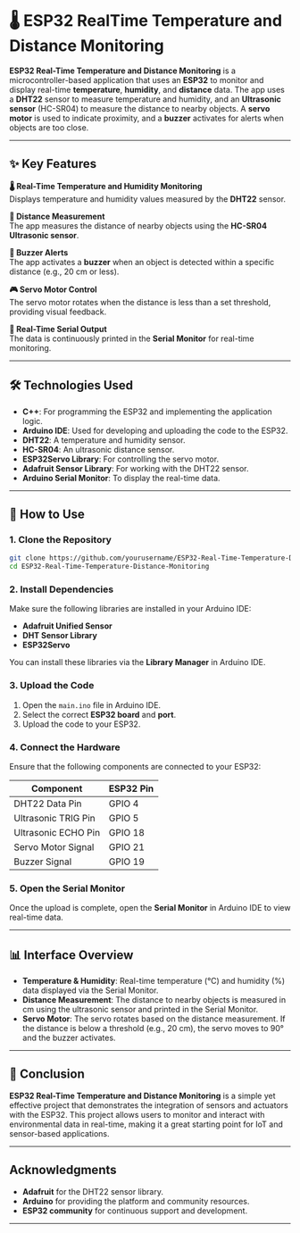 # 🌡️ ESP32 RealTime Temperature and Distance Monitoring

**ESP32 Real-Time Temperature and Distance Monitoring** is a microcontroller-based application that uses an **ESP32** to monitor and display real-time **temperature**, **humidity**, and **distance** data. The app uses a **DHT22** sensor to measure temperature and humidity, and an **Ultrasonic sensor** (HC-SR04) to measure the distance to nearby objects. A **servo motor** is used to indicate proximity, and a **buzzer** activates for alerts when objects are too close.

---

## ✨ Key Features 
**🌡️ Real-Time Temperature and Humidity Monitoring**  
  Displays temperature and humidity values measured by the **DHT22** sensor.

**📏 Distance Measurement**  
  The app measures the distance of nearby objects using the **HC-SR04 Ultrasonic sensor**.

**🔔 Buzzer Alerts**  
  The app activates a **buzzer** when an object is detected within a specific distance (e.g., 20 cm or less).

**🎮 Servo Motor Control**  
  The servo motor rotates when the distance is less than a set threshold, providing visual feedback.

**📡 Real-Time Serial Output**  
  The data is continuously printed in the **Serial Monitor** for real-time monitoring.

---

## 🛠️ Technologies Used

- **C++**: For programming the ESP32 and implementing the application logic.
- **Arduino IDE**: Used for developing and uploading the code to the ESP32.
- **DHT22**: A temperature and humidity sensor.
- **HC-SR04**: An ultrasonic distance sensor.
- **ESP32Servo Library**: For controlling the servo motor.
- **Adafruit Sensor Library**: For working with the DHT22 sensor.
- **Arduino Serial Monitor**: To display the real-time data.

---


## 🚀 How to Use

### 1. Clone the Repository

```bash
git clone https://github.com/yourusername/ESP32-Real-Time-Temperature-Distance-Monitoring.git
cd ESP32-Real-Time-Temperature-Distance-Monitoring
```

### 2. Install Dependencies

Make sure the following libraries are installed in your Arduino IDE:

- **Adafruit Unified Sensor**
- **DHT Sensor Library**
- **ESP32Servo**

You can install these libraries via the **Library Manager** in Arduino IDE.

### 3. Upload the Code

1. Open the `main.ino` file in Arduino IDE.
2. Select the correct **ESP32 board** and **port**.
3. Upload the code to your ESP32.

### 4. Connect the Hardware

Ensure that the following components are connected to your ESP32:

| Component             | ESP32 Pin |
|-----------------------|-----------|
| DHT22 Data Pin        | GPIO 4    |
| Ultrasonic TRIG Pin   | GPIO 5    |
| Ultrasonic ECHO Pin   | GPIO 18   |
| Servo Motor Signal    | GPIO 21   |
| Buzzer Signal         | GPIO 19   |

### 5. Open the Serial Monitor

Once the upload is complete, open the **Serial Monitor** in Arduino IDE to view real-time data.

---

## 📊 Interface Overview

- **Temperature & Humidity**: Real-time temperature (°C) and humidity (%) data displayed via the Serial Monitor.
- **Distance Measurement**: The distance to nearby objects is measured in cm using the ultrasonic sensor and printed in the Serial Monitor.
- **Servo Motor**: The servo rotates based on the distance measurement. If the distance is below a threshold (e.g., 20 cm), the servo moves to 90° and the buzzer activates.

---


## 📝 Conclusion

**ESP32 Real-Time Temperature and Distance Monitoring** is a simple yet effective project that demonstrates the integration of sensors and actuators with the ESP32. This project allows users to monitor and interact with environmental data in real-time, making it a great starting point for IoT and sensor-based applications.

---

## Acknowledgments

- **Adafruit** for the DHT22 sensor library.
- **Arduino** for providing the platform and community resources.
- **ESP32 community** for continuous support and development.

---
